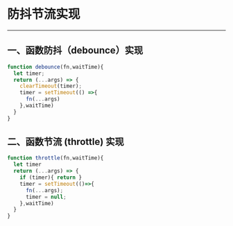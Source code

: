 # 防抖节流实现

---

## 一、函数防抖（debounce）实现

``` javascript
function debounce(fn,waitTime){
  let timer;
  return (...args) => {
    clearTimeout(timer);
    timer = setTimeout(() =>{
      fn(...args)
    },waitTime)
  }
}
```


## 二、函数节流 (throttle) 实现

``` javascript
function throttle(fn,waitTime){
  let timer
  return (...args) => {
    if (timer){ return }
    timer = setTimeout(()=>{
      fn(...args);
      timer = null;
    },waitTime)
  }
}
```